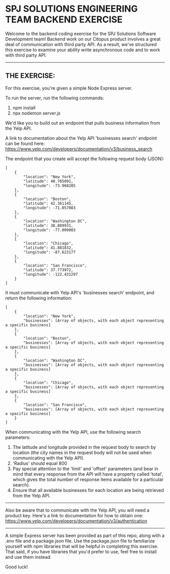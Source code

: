 # SPJ SOLUTIONS ENGINEERING TEAM BACKEND EXERCISE

Welcome to the backend coding exercise for the SPJ Solutions Software Development team! Backend work on our Citopus product involves a great deal of communication with third party API. As a result, we've structured this exercise to examine your ability write asynchronous code and to work with third party API.

---

## THE EXERCISE:

For this exercise, you're given a simple Node Express server.

To run the server, run the following commands:

1.  npm install
2.  npx nodemon server.js

We'd like you to build out an endpoint that pulls business information from the Yelp API.

A link to documentation about the Yelp API 'businesses search' endpoint can be found here: https://www.yelp.com/developers/documentation/v3/business_search

The endpoint that you create will accept the following request body (JSON):

```
[
    {
        "location": "New York",
        "latitude": 40.785091,
        "longitude": -73.968285
    },
    {
        "location": "Boston",
        "latitude": 42.361145,
        "longitude": -71.057083
    },
    {
        "location": "Washington DC",
        "latitude": 38.889931,
        "longitude": -77.009003
    },
    {
        "location": "Chicago",
        "latitude": 41.881832,
        "longitude": -87.623177
    },
    {
        "location": "San Francisco",
        "latitude": 37.773972,
        "longitude": -122.431297
    }
]
```

It must communicate with Yelp API's 'businesses search' endpoint, and return the following information:

```
[
    {
        "location": "New York",
        "businesses": [Array of objects, with each object representing a specific business]
    },
    {
        "location": "Boston",
        "businesses": [Array of objects, with each object representing a specific business]
    },
    {
        "location": "Washington DC",
        "businesses": [Array of objects, with each object representing a specific business]
    },
    {
        "location": "Chicago",
        "businesses": [Array of objects, with each object representing a specific business]
    },
    {
        "location": "San Francisco",
        "businesses": [Array of objects, with each object representing a specific business]
    }
]
```

When communicating with the Yelp API, use the following search parameters:

1.  The latitude and longitude provided in the request body to search by location (the city names in the request body will not be used when communicating with the Yelp API).
2.  'Radius' should equal 800
3.  Pay special attention to the 'limit' and 'offset' parameters (and bear in mind that every response from the API will have a property called 'total', which gives the total number of response items available for a particular search).
4.  Ensure that all available businesses for each location are being retrieved from the Yelp API.

---

Also be aware that to communicate with the Yelp API, you will need a product key. Here's a link to documentation for how to obtain one: https://www.yelp.com/developers/documentation/v3/authentication

---

A simple Express server has been provided as part of this repo, along with a .env file and a package.json file. Use the package.json file to familiarize yourself with npm libraries that will be helpful in completing this exercise. That said, if you have libraries that you'd prefer to use, feel free to install and use them instead.

Good luck!
